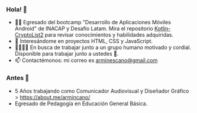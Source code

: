 ### Hola! 👋
- 👨‍🎓 Egresado del bootcamp "Desarrollo de Aplicaciones Móviles Android" de INACAP y Desafío Latam. Mira el repositorio [Kotlin-CryptoList2](https://github.com/armincano/Kotlin-CryptoList2) para revisar conocimientos y habilidades adquiridas.
- 🔭 Interesándome en proyectos HTML, CSS y JavaScript.
- 👨‍💻👨‍💻 En busca de trabajar junto a un grupo humano motivado y cordial. Disponible para trabajar junto a ustedes 💪.
- 📫 Contactémonos: mi correo es arminescano@gmail.com

### Antes 📼
- 5 Años trabajando como Comunicador Audiovisual y Diseñador Gráfico > https://about.me/armincano/
- Egresado de Pedagogía en Educación General Básica.
